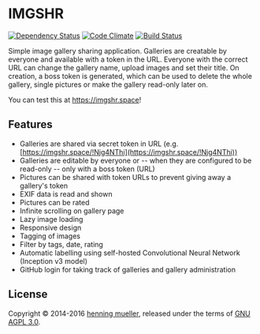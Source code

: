 IMGSHR
======

[![Dependency Status](https://img.shields.io/gemnasium/nning/imgshr.svg)](https://gemnasium.com/nning/imgshr)
[![Code Climate](https://img.shields.io/codeclimate/github/nning/imgshr.svg)](https://codeclimate.com/github/nning/imgshr)
[![Build Status](https://img.shields.io/travis/nning/imgshr/master.svg)](https://travis-ci.org/nning/imgshr)

Simple image gallery sharing application. Galleries are creatable by everyone
and available with a token in the URL. Everyone with the correct URL can change
the gallery name, upload images and set their title. On creation, a boss token
is generated, which can be used to delete the whole gallery, single pictures or
make the gallery read-only later on.

You can test this at https://imgshr.space!

Features
--------

* Galleries are shared via secret token in URL
  (e.g. [https://imgshr.space/!Njg4NThi](https://imgshr.space/!Njg4NThi))
* Galleries are editable by everyone or -- when they are configured to be
  read-only -- only with a boss token (URL)
* Pictures can be shared with token URLs to prevent giving away a gallery's
  token
* EXIF data is read and shown
* Pictures can be rated
* Infinite scrolling on gallery page
* Lazy image loading
* Responsive design
* Tagging of images
* Filter by tags, date, rating
* Automatic labelling using self-hosted Convolutional Neural Network
  (Inception v3 model)
* GitHub login for taking track of galleries and gallery administration

License
-------

Copyright © 2014-2016 [henning mueller](https://nning.io/), released
under the terms of [GNU AGPL 3.0](http://www.gnu.org/licenses/agpl-3.0.html).
